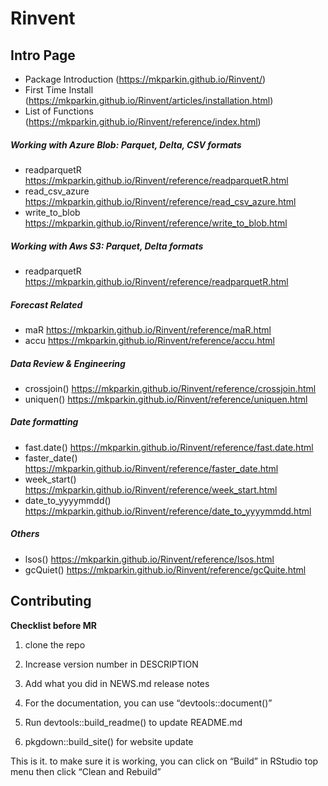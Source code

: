 
<!-- README.md is generated from README.Rmd. Please edit README.Rmd file -->

# Rinvent

## Intro Page

- Package Introduction (<https://mkparkin.github.io/Rinvent/>)
- First Time Install
  (<https://mkparkin.github.io/Rinvent/articles/installation.html>)
- List of Functions
  (<https://mkparkin.github.io/Rinvent/reference/index.html>)

##### Working with Azure Blob: Parquet, Delta, CSV formats

- readparquetR
  <https://mkparkin.github.io/Rinvent/reference/readparquetR.html>
- read_csv_azure
  <https://mkparkin.github.io/Rinvent/reference/read_csv_azure.html>
- write_to_blob
  <https://mkparkin.github.io/Rinvent/reference/write_to_blob.html>

##### Working with Aws S3: Parquet, Delta formats

- readparquetR
  <https://mkparkin.github.io/Rinvent/reference/readparquetR.html>

##### Forecast Related

- maR <https://mkparkin.github.io/Rinvent/reference/maR.html>
- accu <https://mkparkin.github.io/Rinvent/reference/accu.html>

##### Data Review & Engineering

- crossjoin()
  <https://mkparkin.github.io/Rinvent/reference/crossjoin.html>
- uniquen() <https://mkparkin.github.io/Rinvent/reference/uniquen.html>

##### Date formatting

- fast.date()
  <https://mkparkin.github.io/Rinvent/reference/fast.date.html>
- faster_date()
  <https://mkparkin.github.io/Rinvent/reference/faster_date.html>
- week_start()
  <https://mkparkin.github.io/Rinvent/reference/week_start.html>
- date_to_yyyymmdd()
  <https://mkparkin.github.io/Rinvent/reference/date_to_yyyymmdd.html>

##### Others

- lsos() <https://mkparkin.github.io/Rinvent/reference/lsos.html>
- gcQuiet() <https://mkparkin.github.io/Rinvent/reference/gcQuite.html>

## Contributing

**Checklist before MR**

1.  clone the repo

2.  Increase version number in DESCRIPTION

3.  Add what you did in NEWS.md release notes

4.  For the documentation, you can use “devtools::document()”

5.  Run devtools::build_readme() to update README.md

6.  pkgdown::build_site() for website update

This is it. to make sure it is working, you can click on “Build” in
RStudio top menu then click “Clean and Rebuild”
